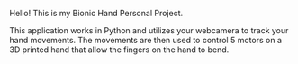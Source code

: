 Hello! This is my Bionic Hand Personal Project. 

This application works in Python and utilizes your webcamera to track your hand movements. The movements are then used
to control 5 motors on a 3D printed hand that allow the fingers on the hand to bend.
